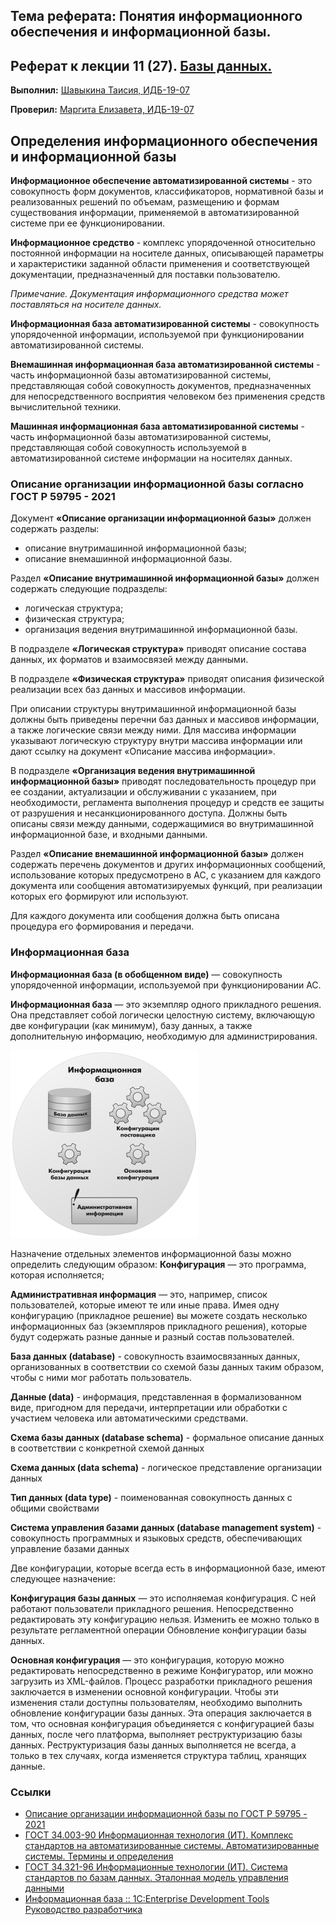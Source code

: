 ## Тема реферата: Понятия информационного обеспечения и информационной базы.

## Реферат к лекции 11 (27). [Базы данных.](https://github.com/stankin/design-part-2/wiki/lecture11)

**Выполнил:** [Шавыкина Таисия, ИДБ-19-07](https://github.com/pumpurik)

**Проверил:** [Маргита Елизавета, ИДБ-19-07](https://github.com/Bublock)

## Определения информационного обеспечения и информационной базы

**Информационное обеспечение автоматизированной системы** - это совокупность форм документов, классификаторов, нормативной базы и реализованных решений по объемам, размещению и формам существования информации, применяемой в автоматизированной системе при ее функционировании.

**Информационное средство** - комплекс упорядоченной относительно постоянной информации на носителе данных, описывающей параметры и характеристики заданной области применения и соответствующей документации, предназначенный для поставки пользователю.

*Примечание. Документация информационного средства может поставляться на носителе данных.*

**Информационная база автоматизированной системы** - совокупность упорядоченной информации, используемой при функционировании автоматизированной системы.

**Внемашинная информационная база автоматизированной системы** - часть информационной базы автоматизированной системы, представляющая собой совокупность документов, предназначенных для непосредственного восприятия человеком без применения средств вычислительной техники.

**Машинная информационная база автоматизированной системы** - часть информационной базы автоматизированной системы, представляющая собой совокупность используемой в автоматизированной системе информации на носителях данных.

### Описание организации информационной базы согласно ГОСТ Р 59795 - 2021

Документ **«Описание организации информационной базы»** должен содержать разделы:

* описание внутримашинной информационной базы;
* описание внемашинной информационной базы.

Раздел **«Описание внутримашинной информационной базы»** должен содержать следующие подразделы:

* логическая структура;
* физическая структура;
* организация ведения внутримашинной информационной базы.

В подразделе **«Логическая структура»** приводят описание состава данных, их форматов и взаимосвязей между данными.

В подразделе **«Физическая структура»** приводят описания физической реализации всех баз данных и массивов информации.

При описании структуры внутримашинной информационной базы должны быть приведены перечни баз данных и массивов информации, а также логические связи между ними. Для массива информации указывают логическую структуру внутри массива информации или дают ссылку на документ «Описание массива информации».

В подразделе **«Организация ведения внутримашинной информационной базы»** приводят последовательность процедур при ее создании, актуализации и обслуживании с указанием, при необходимости, регламента выполнения процедур и средств ее защиты от разрушения и несанкционированного доступа. Должны быть описаны связи между данными, содержащимися во внутримашинной информационной базе, и входными данными.

Раздел **«Описание внемашинной информационной базы»** должен содержать перечень документов и других информационных сообщений, использование которых предусмотрено в АС, с указанием для каждого документа или сообщения автоматизируемых функций, при реализации которых его формируют или используют.

Для каждого документа или сообщения должна быть описана процедура его формирования и передачи.

### Информационная база

**Информационная база (в обобщенном виде)** — совокупность упорядоченной информации, используемой при функционировании АС.

**Информационная база** — это экземпляр одного прикладного решения. Она представляет собой логически целостную систему, включающую две конфигурации (как минимум), базу данных, а также дополнительную информацию, необходимую для администрирования.

![](https://github.com/pumpurik/VKR/blob/ef6b43f218d3fdd6b71dadb7e654b5637c2473b2/001.png)

Назначение отдельных элементов информационной базы можно определить следующим образом:
**Конфигурация** — это программа, которая исполняется;

**Административная информация** — это, например, список пользователей, которые имеют те или иные права.
Имея одну конфигурацию (прикладное решение) вы можете создать несколько информационных баз (экземпляров прикладного решения), которые будут содержать разные данные и разный состав пользователей.

**База данных (database)** - совокупность взаимосвязанных данных, организованных в соответствии со схемой базы данных таким образом, чтобы с ними мог работать пользователь.

**Данные (data)** - информация, представленная в формализованном виде, пригодном для передачи, интерпретации или обработки с участием человека или автоматическими средствами.

**Схема базы данных (database schema)** - формальное описание данных в соответствии с конкретной схемой данных

**Схема данных (data schema)** - логическое представление организации данных

**Тип данных (data type)** - поименованная совокупность данных с общими свойствами

**Система управления базами данных (database management system)** - совокупность программных и языковых средств, обеспечивающих управление базами данных

Две конфигурации, которые всегда есть в информационной базе, имеют следующее назначение:

**Конфигурация базы данных** — это исполняемая конфигурация. С ней работают пользователи прикладного решения. Непосредственно редактировать эту конфигурацию нельзя. Изменить ее можно только в результате регламентной операции Обновление конфигурации базы данных.

**Основная конфигурация** — это конфигурация, которую можно редактировать непосредственно в режиме Конфигуратор, или можно загрузить из XML-файлов.
Процесс разработки прикладного решения заключается в изменении основной конфигурации. Чтобы эти изменения стали доступны пользователям, необходимо выполнить обновление конфигурации базы данных. Эта операция заключается в том, что основная конфигурация объединяется с конфигурацией базы данных, после чего платформа, выполняет реструктуризацию базы данных. Реструктуризация базы данных выполняется не всегда, а только в тех случаях, когда изменяется структура таблиц, хранящих данные.

### Ссылки
* [Описание организации информационной базы по ГОСТ Р 59795 - 2021](https://www.swrit.ru/articles/opisanie-organizacii-informacionnoj-bazy-59795-2021.html)
* [ГОСТ 34.003-90 Информационная технология (ИТ). Комплекс стандартов на автоматизированные системы. Автоматизированные системы. Термины и определения](https://internet-law.ru/gosts/gost/10673/)
* [ГОСТ 34.321-96 Информационные технологии (ИТ). Система стандартов по базам данных. Эталонная модель управления данными](https://docs.cntd.ru/document/1200017662)
* [Информационная база :: 1C:Enterprise Development Tools Руководство разработчика](https://its.1c.ru/db/edtdoc#content:10316:hdoc)

